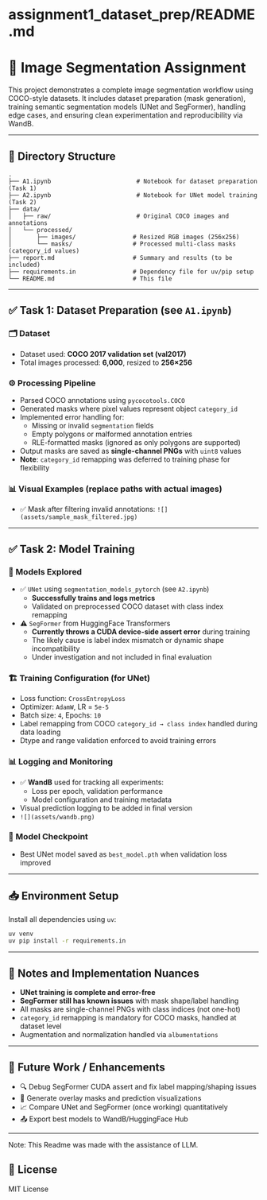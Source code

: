 # assignment1_dataset_prep/README.md


# 🧠 Image Segmentation Assignment

This project demonstrates a complete image segmentation workflow using COCO-style datasets. It includes dataset preparation (mask generation), training semantic segmentation models (UNet and SegFormer), handling edge cases, and ensuring clean experimentation and reproducibility via WandB.

---

## 📁 Directory Structure
```
.
├── A1.ipynb                        # Notebook for dataset preparation (Task 1)
├── A2.ipynb                        # Notebook for UNet model training (Task 2)
├── data/
│   ├── raw/                        # Original COCO images and annotations
│   └── processed/
│       ├── images/                # Resized RGB images (256x256)
│       └── masks/                 # Processed multi-class masks (category_id values)
├── report.md                      # Summary and results (to be included)
├── requirements.in                # Dependency file for uv/pip setup
└── README.md                      # This file
```

---

## ✅ Task 1: Dataset Preparation (see `A1.ipynb`)

### 🗂️ Dataset
- Dataset used: **COCO 2017 validation set (val2017)**
- Total images processed: **6,000**, resized to **256×256**

### ⚙️ Processing Pipeline
- Parsed COCO annotations using `pycocotools.COCO`
- Generated masks where pixel values represent object `category_id`
- Implemented error handling for:
  - Missing or invalid `segmentation` fields
  - Empty polygons or malformed annotation entries
  - RLE-formatted masks (ignored as only polygons are supported)
- Output masks are saved as **single-channel PNGs** with `uint8` values
- **Note**: `category_id` remapping was deferred to training phase for flexibility

### 📊 Visual Examples (replace paths with actual images)
- ✅ Mask after filtering invalid annotations: `![](assets/sample_mask_filtered.jpg)`

---

## ✅ Task 2: Model Training

### 🧠 Models Explored
- ✅ `UNet` using `segmentation_models_pytorch` (see `A2.ipynb`)
  - **Successfully trains and logs metrics**
  - Validated on preprocessed COCO dataset with class index remapping
- ⚠️ `SegFormer` from HuggingFace Transformers
  - **Currently throws a CUDA device-side assert error** during training
  - The likely cause is label index mismatch or dynamic shape incompatibility
  - Under investigation and not included in final evaluation

### 🏗️ Training Configuration (for UNet)
- Loss function: `CrossEntropyLoss`
- Optimizer: `AdamW`, LR = `5e-5`
- Batch size: `4`, Epochs: `10`
- Label remapping from COCO `category_id → class index` handled during data loading
- Dtype and range validation enforced to avoid training errors

### 📊 Logging and Monitoring
- ✅ **WandB** used for tracking all experiments:
  - Loss per epoch, validation performance
  - Model configuration and training metadata
- Visual prediction logging to be added in final version
- `![](assets/wandb.png)`

### 💾 Model Checkpoint
- Best UNet model saved as `best_model.pth` when validation loss improved

---

## 📥 Environment Setup
Install all dependencies using `uv`:
```bash
uv venv
uv pip install -r requirements.in
```

---

## 📌 Notes and Implementation Nuances
- **UNet training is complete and error-free**
- **SegFormer still has known issues** with mask shape/label handling
- All masks are single-channel PNGs with class indices (not one-hot)
- `category_id` remapping is mandatory for COCO masks, handled at dataset level
- Augmentation and normalization handled via `albumentations`

---

## 📎 Future Work / Enhancements
- 🔍 Debug SegFormer CUDA assert and fix label mapping/shaping issues
- 🧪 Generate overlay masks and prediction visualizations
- 📈 Compare UNet and SegFormer (once working) quantitatively
- 📤 Export best models to WandB/HuggingFace Hub

---
Note: This Readme was made with the assistance of LLM.

## 📝 License
MIT License
